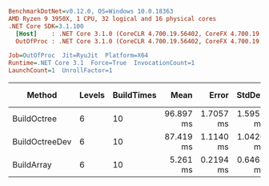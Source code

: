 ``` ini

BenchmarkDotNet=v0.12.0, OS=Windows 10.0.18363
AMD Ryzen 9 3950X, 1 CPU, 32 logical and 16 physical cores
.NET Core SDK=3.1.100
  [Host]    : .NET Core 3.1.0 (CoreCLR 4.700.19.56402, CoreFX 4.700.19.56404), X64 RyuJIT
  OutOfProc : .NET Core 3.1.0 (CoreCLR 4.700.19.56402, CoreFX 4.700.19.56404), X64 RyuJIT

Job=OutOfProc  Jit=RyuJit  Platform=X64  
Runtime=.NET Core 3.1  Force=True  InvocationCount=1  
LaunchCount=1  UnrollFactor=1  

```
|         Method | Levels | BuildTimes |      Mean |     Error |    StdDev |       Min |        Max |    Median |       P95 |       P90 | Iterations |   Op/s | Ratio | RatioSD | Baseline |     Gen 0 |     Gen 1 | Gen 2 | Allocated | TotalIssues/Op | BranchInstructions/Op | BranchMispredictions/Op |
|--------------- |------- |----------- |----------:|----------:|----------:|----------:|-----------:|----------:|----------:|----------:|-----------:|-------:|------:|--------:|--------- |----------:|----------:|------:|----------:|---------------:|----------------------:|------------------------:|
|    BuildOctree |      6 |         10 | 96.897 ms | 1.7057 ms | 1.5955 ms | 94.769 ms | 100.001 ms | 96.422 ms | 99.498 ms | 99.116 ms |      15.00 |  10.32 | 18.32 |    1.67 |       No | 9000.0000 | 4000.0000 |     - |  88.12 MB |    207,244,052 |            80,516,542 |               1,135,957 |
| BuildOctreeDev |      6 |         10 | 87.419 ms | 1.1140 ms | 1.0420 ms | 86.214 ms |  89.588 ms | 87.062 ms | 89.498 ms | 88.952 ms |      15.00 |  11.44 | 16.54 |    1.63 |       No | 9000.0000 | 4000.0000 |     - |  88.12 MB |    203,349,261 |            79,237,228 |               1,090,291 |
|     BuildArray |      6 |         10 |  5.261 ms | 0.2194 ms | 0.6468 ms |  4.093 ms |   6.439 ms |  5.321 ms |  6.255 ms |  6.165 ms |     100.00 | 190.09 |  1.00 |    0.00 |      Yes |         - |         - |     - |     10 MB |     10,477,125 |             4,480,028 |                  68,746 |
